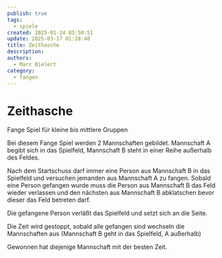 ```yaml
---
publish: true
tags:
  - spiele
created: 2025-01-24 03:50:51
update: 2025-03-17 01:28:40
title: Zeithasche
description: 
authors:
  - Marc Bielert
category:
  - fangen
---
```


# Zeithasche

Fange Spiel für kleine bis mittlere Gruppen

Bei diesem Fange Spiel werden 2 Mannschaften gebildet. Mannschaft A begibt sich in das Spielfeld, Mannschaft B steht in einer Reihe außerhalb des Feldes.

Nach dem Startschuss darf immer eine Person aus Mannschaft B in das Spielfeld und versuchen jemanden aus Mannschaft A zu fangen. Sobald eine Person gefangen wurde muss die Person aus Mannschaft B das Feld wieder verlassen und den nächsten aus Mannschaft B abklatschen bevor dieser das Feld betreten darf.

Die gefangene Person verläßt das Spielfeld und setzt sich an die Seite.

Die Zeit wird gestoppt, sobald alle gefangen sind wechseln die Mannschaften aus (Mannschaft B geht in das Spielfeld, A außerhalb)

Gewonnen hat diejenige Mannschaft mit der besten Zeit.

